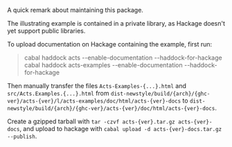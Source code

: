 A quick remark about maintaining this package.    

The illustrating example is contained in a private library, as Hackage doesn't yet support public libraries.    

To upload documentation on Hackage containing the example, first run:    

> cabal haddock acts --enable-documentation --haddock-for-hackage
> cabal haddock acts-examples --enable-documentation --haddock-for-hackage

Then manually transfer the files `Acts-Examples-{...}.html` and `src/Acts.Examples.{...}.html`
from `dist-newstyle/build/{arch}/{ghc-ver}/acts-{ver}/l/acts-examples/doc/html/acts-{ver}-docs` to `dist-newstyle/build/{arch}/{ghc-ver}/acts-{ver}/doc/html/acts-{ver}-docs`.

Create a gzipped tarball with `tar -czvf acts-{ver}.tar.gz acts-{ver}-docs`, and upload to hackage with `cabal upload -d acts-{ver}-docs.tar.gz --publish`.
